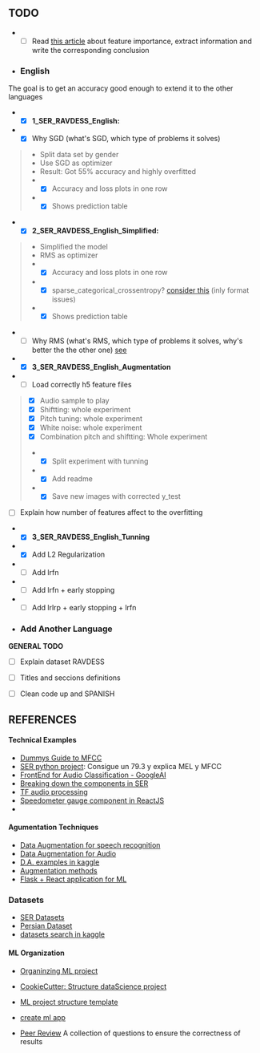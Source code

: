 
## TODO
* -[ ] Read [this article](https://towardsdatascience.com/how-i-understood-what-features-to-consider-while-training-audio-files-eedfb6e9002b) about feature importance, extract information and write the corresponding conclusion 
 
* ### English
The goal is to get an accuracy good enough to extend it to the other languages
* -[x] **1_SER_RAVDESS_English:**
* -[X] Why SGD (what's SGD, which type of problems it solves)
> * Split data set by gender
> * Use SGD as optimizer
> * Result: Got 55% accuracy and highly overfitted
> * -[X] Accuracy and loss plots in one row
> * -[X] Shows prediction table

* -[x] **2_SER_RAVDESS_English_Simplified:**
> * Simplified the model
> * RMS as optimizer
> * -[x] Accuracy and loss plots in one row
> * -[X] sparse_categorical_crossentropy? [consider this](https://datascience.stackexchange.com/questions/41921/sparse-categorical-crossentropy-vs-categorical-crossentropy-keras-accuracy) (inly format issues)
> * -[X] Shows prediction table
 * -[ ] Why RMS (what's RMS, which type of problems it solves, why's better the the other one) [see](https://towardsdatascience.com/understanding-rmsprop-faster-neural-network-learning-62e116fcf29a)

* -[x] **3_SER_RAVDESS_English_Augmentation**
* -[ ] Load correctly h5 feature files

> * [X] Audio sample to play
> * [X] Shiftting: whole experiment
> * [X] Pitch tuning: whole experiment
> * [X] White noise: whole experiment
> * [x] Combination pitch and shiftting: Whole experiment
> * -[X] Split experiment with tunning
> * -[X] Add readme
> * -[X] Save new images with corrected y_test
* [ ] Explain how number of features affect to the overfitting

* -[x] **3_SER_RAVDESS_English_Tunning**
* -[X] Add L2 Regularization
* -[ ] Add lrfn
* -[ ] Add lrfn + early stopping
* -[ ] Add lrlrp + early stopping + lrfn

* ### Add Another Language

**GENERAL TODO**
* [ ] Explain dataset RAVDESS
* [ ] Titles and seccions definitions
* [ ] Clean code up and SPANISH


## REFERENCES
#### Technical Examples
 * [Dummys Guide to MFCC](https://medium.com/prathena/the-dummys-guide-to-mfcc-aceab2450fd)
 * [SER python project](https://towardsdatascience.com/building-a-speech-emotion-recognizer-using-python-4c1c7c89d713): Consigue un 79.3 y explica MEL y MFCC
 * [FrontEnd for Audio Classification - GoogleAI](https://ai.googleblog.com/2021/03/leaf-learnable-frontend-for-audio.html?m=1)
 * [Breaking down the components in SER](https://towardsdatascience.com/automatic-speech-recognition-breaking-down-components-of-speech-85d065061517)
 * [TF audio processing](https://www.tensorflow.org/tutorials/audio/simple_audio)
 * [Speedometer gauge component in ReactJS](https://github.com/palerdot/react-d3-speedometer)
 * 

#### Agumentation Techniques
* [Data Augmentation for speech recognition](https://towardsdatascience.com/data-augmentation-for-speech-recognition-e7c607482e78)
* [Data Augmentation for Audio](https://medium.com/@makcedward/data-augmentation-for-audio-76912b01fdf6)
* [D.A. examples in kaggle](https://www.kaggle.com/CVxTz/audio-data-augmentation)
* [Augmentation methods](https://www.kaggle.com/haqishen/augmentation-methods-for-audio)
* [Flask + React application for ML](https://thevatsalsaglani.medium.com/training-and-deploying-a-multi-label-image-classifier-using-pytorch-flask-reactjs-and-firebase-28c6150c04c)

### Datasets
- [SER Datasets](https://github.com/SuperKogito/SER-datasets)
- [Persian Dataset](https://www.kaggle.com/mansourehk/shemo-persian-speech-emotion-detection-database)
- [datasets search in kaggle](https://www.kaggle.com/search?q=dataset+speech+emotion+recognition+in%3Adatasets)

#### ML Organization
* [Organinzing ML project](https://www.jeremyjordan.me/ml-projects-guide/)
* [CookieCutter: Structure dataScience project](https://drivendata.github.io/cookiecutter-data-science/)
* [ML project structure template](https://github.com/ThomasRobertFr/ml-project-structure)
* [create ml app](https://github.com/shreyashankar/create-ml-app)

* [Peer Review](https://www.kdnuggets.com/2020/04/peer-reviewing-data-science-projects.html) A collection of questions to ensure the correctness of results
